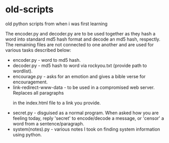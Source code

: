 # old-scripts
old python scripts from when i was first learning

The encoder.py and decoder.py are to be used together as they hash a word into standard md5 hash format and decode an md5 hash, respectly. 
The remaining files are not connected to one another and are used for various tasks described below:

- encoder.py - word to md5 hash.
- decoder.py - md5 hash to word via rockyou.txt (provide path to wordlist).
- encourage.py - asks for an emotion and gives a bible verse for encouragement.
- link-redirect-www-data - to be used in a compromised web server. Replaces all paragraphs <p> in the index.html file to a link you provide.
- secret.py - disguised as a normal program. When asked how you are feeling today, reply 'secret' to encode/decode a message, or 'censor' a word from a sentence/paragraph.
- system(notes).py - various notes I took on finding system information using python.
